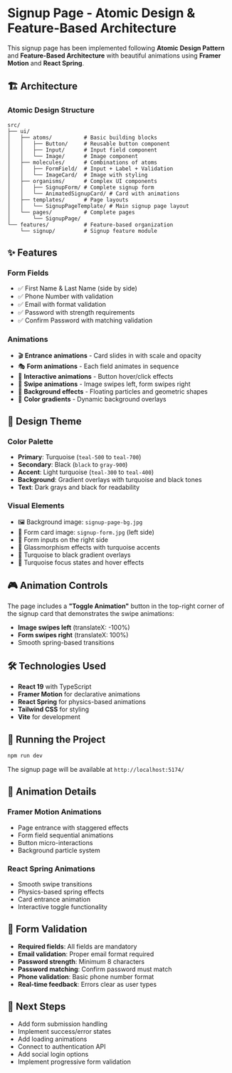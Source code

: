 # Signup Page - Atomic Design & Feature-Based Architecture

This signup page has been implemented following **Atomic Design Pattern** and **Feature-Based Architecture** with beautiful animations using **Framer Motion** and **React Spring**.

## 🏗️ Architecture

### Atomic Design Structure
```
src/
├── ui/
│   ├── atoms/          # Basic building blocks
│   │   ├── Button/     # Reusable button component
│   │   ├── Input/      # Input field component
│   │   └── Image/      # Image component
│   ├── molecules/      # Combinations of atoms
│   │   ├── FormField/  # Input + Label + Validation
│   │   └── ImageCard/  # Image with styling
│   ├── organisms/      # Complex UI components
│   │   ├── SignupForm/ # Complete signup form
│   │   └── AnimatedSignupCard/ # Card with animations
│   ├── templates/      # Page layouts
│   │   └── SignupPageTemplate/ # Main signup page layout
│   └── pages/          # Complete pages
│       └── SignupPage/
└── features/           # Feature-based organization
    └── signup/         # Signup feature module
```

## ✨ Features

### Form Fields
- ✅ First Name & Last Name (side by side)
- ✅ Phone Number with validation
- ✅ Email with format validation
- ✅ Password with strength requirements
- ✅ Confirm Password with matching validation

### Animations
- 🎬 **Entrance animations** - Card slides in with scale and opacity
- 🎭 **Form animations** - Each field animates in sequence
- 🔄 **Interactive animations** - Button hover/click effects
- 📱 **Swipe animations** - Image swipes left, form swipes right
- 🌟 **Background effects** - Floating particles and geometric shapes
- 🎨 **Color gradients** - Dynamic background overlays

## 🎨 Design Theme

### Color Palette
- **Primary**: Turquoise (`teal-500` to `teal-700`)
- **Secondary**: Black (`black` to `gray-900`)
- **Accent**: Light turquoise (`teal-300` to `teal-400`)
- **Background**: Gradient overlays with turquoise and black tones
- **Text**: Dark grays and black for readability

### Visual Elements
- 🖼️ Background image: `signup-page-bg.jpg`
- 🎨 Form card image: `signup-form.jpg` (left side)
- 📝 Form inputs on the right side
- 💫 Glassmorphism effects with turquoise accents
- 🌈 Turquoise to black gradient overlays
- 🎯 Turquoise focus states and hover effects

## 🎮 Animation Controls

The page includes a **"Toggle Animation"** button in the top-right corner of the signup card that demonstrates the swipe animations:
- **Image swipes left** (translateX: -100%)
- **Form swipes right** (translateX: 100%)
- Smooth spring-based transitions

## 🛠️ Technologies Used

- **React 19** with TypeScript
- **Framer Motion** for declarative animations
- **React Spring** for physics-based animations
- **Tailwind CSS** for styling
- **Vite** for development

## 🚀 Running the Project

```bash
npm run dev
```

The signup page will be available at `http://localhost:5174/`

## 🎨 Animation Details

### Framer Motion Animations
- Page entrance with staggered effects
- Form field sequential animations
- Button micro-interactions
- Background particle system

### React Spring Animations
- Smooth swipe transitions
- Physics-based spring effects
- Card entrance animation
- Interactive toggle functionality

## 📝 Form Validation

- **Required fields**: All fields are mandatory
- **Email validation**: Proper email format required
- **Password strength**: Minimum 8 characters
- **Password matching**: Confirm password must match
- **Phone validation**: Basic phone number format
- **Real-time feedback**: Errors clear as user types

## 🎯 Next Steps

- Add form submission handling
- Implement success/error states
- Add loading animations
- Connect to authentication API
- Add social login options
- Implement progressive form validation
